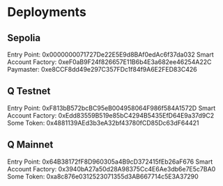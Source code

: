 # Deployments 

## Sepolia

Entry Point: 0x0000000071727De22E5E9d8BAf0edAc6f37da032
Smart Account Factory: 0xeF0aB9F24f826657E11B6b4E3a682ee46254A22C
Paymaster: 0xe8CCF8dd49e297C357FDc1f84f9A6E2FED83C426

## Q Testnet 

Entry Point: 0xF813bB572bcBC95eB004958064F986f584A1572D
Smart Account Factory: 0xEdd83559B519e85bC4294B5435EfD64E9a37d9C2
Some Token: 0x4881139AEd3b3eA32bf43780fCD85Dc63dF64421

## Q Mainnet 

Entry Point: 0x64B38172fF8D960305a4B9cD372415fEb26aF676
Smart Account Factory: 0x3940bA27a50d28A98375Cc4E6Ae3db6e7E5c7BA0
Some Token: 0xa8c876e0312523071355d3AB667714c5E3A37290
